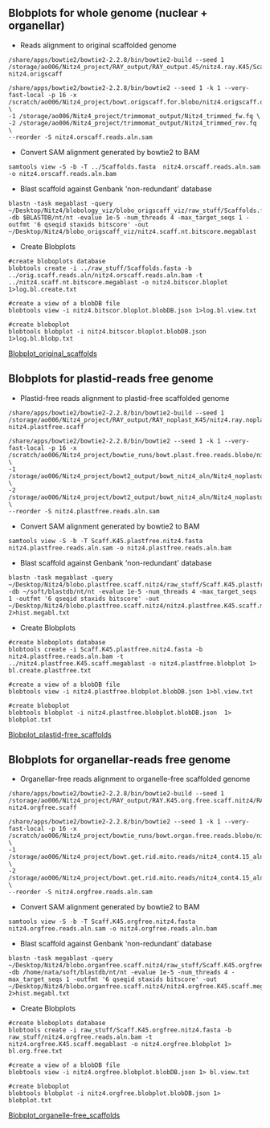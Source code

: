 ## Blobplots for whole genome (nuclear + organellar)


- Reads alignment to original scaffolded genome

```
/share/apps/bowtie2/bowtie2-2.2.8/bin/bowtie2-build --seed 1 /storage/ao006/Nitz4_project/RAY_output/RAY_output.45/nitz4.ray.K45/Scaffolds.fasta nitz4.origscaff

/share/apps/bowtie2/bowtie2-2.2.8/bin/bowtie2 --seed 1 -k 1 --very-fast-local -p 16 -x /scratch/ao006/Nitz4_project/bowt.origscaff.for.blobo/nitz4.origscaff.db/nitz4.origscaff \
-1 /storage/ao006/Nitz4_project/trimmomat_output/Nitz4_trimmed_fw.fq \
-2 /storage/ao006/Nitz4_project/trimmomat_output/Nitz4_trimmed_rev.fq \
--reorder -S nitz4.orscaff.reads.aln.sam

```

- Convert SAM alignment generated by bowtie2 to BAM

```
samtools view -S -b -T ../Scaffolds.fasta  nitz4.orscaff.reads.aln.sam -o nitz4.orscaff.reads.aln.bam

```

- Blast scaffold against Genbank 'non-redundant' database

```
blastn -task megablast -query ~/Desktop/Nitz4/blobology_viz/blobo_origscaff_viz/raw_stuff/Scaffolds.fasta -db $BLASTDB/nt/nt -evalue 1e-5 -num_threads 4 -max_target_seqs 1 -outfmt '6 qseqid staxids bitscore' -out ~/Desktop/Nitz4/blobo_origscaff_viz/nitz4.scaff.nt.bitscore.megablast

```

- Create Blobplots

```
#create bloboplots database
blobtools create -i ../raw_stuff/Scaffolds.fasta -b ../orig.scaff.reads.aln/nitz4.orscaff.reads.aln.bam -t ../nitz4.scaff.nt.bitscore.megablast -o nitz4.bitscor.bloplot 1>log.bl.create.txt

#create a view of a blobDB file
blobtools view -i nitz4.bitscor.bloplot.blobDB.json 1>log.bl.view.txt

#create bloboplot
blobtools blobplot -i nitz4.bitscor.bloplot.blobDB.json 1>log.bl.blobp.txt

```


[Blobplot_original_scaffolds](https://github.com/Nastassiia/Nitz4_annot_paper/blob/master/plots/nitz4.original.scaffold.png)


## Blobplots for plastid-reads free genome

 - Plastid-free reads alignment to plastid-free scaffolded genome

```
/share/apps/bowtie2/bowtie2-2.2.8/bin/bowtie2-build --seed 1 /storage/ao006/Nitz4_project/RAY_output/RAY_noplast_K45/nitz4.ray.noplast.K45/Scaffolds.fasta nitz4.plastfree.scaff

/share/apps/bowtie2/bowtie2-2.2.8/bin/bowtie2 --seed 1 -k 1 --very-fast-local -p 16 -x /scratch/ao006/Nitz4_project/bowtie_runs/bowt.plast.free.reads.blobo/nitz4.K45.plastfree.DB/nitz4.plastfree.scaff \
-1 /storage/ao006/Nitz4_project/bowt2_output/bowt_nitz4_aln/Nitz4_noplastom_1.fq \
-2 /storage/ao006/Nitz4_project/bowt2_output/bowt_nitz4_aln/Nitz4_noplastom_2.fq  \
--reorder -S nitz4.plastfree.reads.aln.sam
```

- Convert SAM alignment generated by bowtie2 to BAM

```
samtools view -S -b -T Scaff.K45.plastfree.nitz4.fasta nitz4.plastfree.reads.aln.sam -o nitz4.plastfree.reads.aln.bam
```

- Blast scaffold against Genbank 'non-redundant' database

```
blastn -task megablast -query ~/Desktop/Nitz4/blobo.plastfree.scaff.nitz4/raw_stuff/Scaff.K45.plastfree.nitz4.fasta -db ~/soft/blastdb/nt/nt -evalue 1e-5 -num_threads 4 -max_target_seqs 1 -outfmt '6 qseqid staxids bitscore' -out ~/Desktop/Nitz4/blobo.plastfree.scaff.nitz4/nitz4.plastfree.K45.scaff.megablast 2>hist.megabl.txt
```

 - Create Blobplots

```
#create bloboplots database
blobtools create -i Scaff.K45.plastfree.nitz4.fasta -b nitz4.plastfree.reads.aln.bam -t ../nitz4.plastfree.K45.scaff.megablast -o nitz4.plastfree.blobplot 1> bl.create.plastfree.txt

#create a view of a blobDB file
blobtools view -i nitz4.plastfree.blobplot.blobDB.json 1>bl.view.txt

#create bloboplot
blobtools blobplot -i nitz4.plastfree.blobplot.blobDB.json  1> blobplot.txt

```

[Blobplot_plastid-free_scaffolds](https://github.com/Nastassiia/Nitz4_annot_paper/blob/master/plots/nitz4.plastfree.scaffold.png)

## Blobplots for organellar-reads free genome

 - Organellar-free reads alignment to organelle-free scaffolded genome

```
/share/apps/bowtie2/bowtie2-2.2.8/bin/bowtie2-build --seed 1 /storage/ao006/Nitz4_project/RAY_output/RAY.K45.org.free.scaff.nitz4/RAY.outp.45/nitz4.no.org.K45/Scaffolds.fasta nitz4.orgfree.scaff

/share/apps/bowtie2/bowtie2-2.2.8/bin/bowtie2 --seed 1 -k 1 --very-fast-local -p 16 -x /scratch/ao006/Nitz4_project/bowtie_runs/bowt.organ.free.reads.blobo/nitz4.K45.orgfree.DB/nitz4.orgfree.scaff \
-1 /storage/ao006/Nitz4_project/bowt.get.rid.mito.reads/nitz4_cont4.15_aln/Nitz4_no_organel_1.fq \
-2 /storage/ao006/Nitz4_project/bowt.get.rid.mito.reads/nitz4_cont4.15_aln/Nitz4_no_organel_2.fq \
--reorder -S nitz4.orgfree.reads.aln.sam

```

- Convert SAM alignment generated by bowtie2 to BAM

```
samtools view -S -b -T Scaff.K45.orgfree.nitz4.fasta nitz4.orgfree.reads.aln.sam -o nitz4.orgfree.reads.aln.bam

```

- Blast scaffold against Genbank 'non-redundant' database

```
blastn -task megablast -query ~/Desktop/Nitz4/blobo.organfree.scaff.nitz4/raw_stuff/Scaff.K45.orgfree.nitz4.fasta -db /home/nata/soft/blastdb/nt/nt -evalue 1e-5 -num_threads 4 -max_target_seqs 1 -outfmt '6 qseqid staxids bitscore' -out ~/Desktop/Nitz4/blobo.organfree.scaff.nitz4/nitz4.orgfree.K45.scaff.megablast 2>hist.megabl.txt  

```

 - Create Blobplots

```
#create bloboplots database
blobtools create -i raw_stuff/Scaff.K45.orgfree.nitz4.fasta -b raw_stuff/nitz4.orgfree.reads.aln.bam -t nitz4.orgfree.K45.scaff.megablast -o nitz4.orgfree.blobplot 1> bl.org.free.txt

#create a view of a blobDB file
blobtools view -i nitz4.orgfree.blobplot.blobDB.json 1> bl.view.txt

#create bloboplot
blobtools blobplot -i nitz4.orgfree.blobplot.blobDB.json 1> blobplot.txt

```
[Blobplot_organelle-free_scaffolds](https://github.com/Nastassiia/Nitz4_annot_paper/blob/master/plots/nitz4.orgfree.scaffolds.png)
